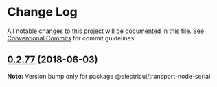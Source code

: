 # Change Log

All notable changes to this project will be documented in this file.
See [Conventional Commits](https://conventionalcommits.org) for commit guidelines.

<a name="0.2.77"></a>
## [0.2.77](https://github.com/Scottapotamas/electricui-interface/compare/v0.2.76...v0.2.77) (2018-06-03)




**Note:** Version bump only for package @electricui/transport-node-serial
